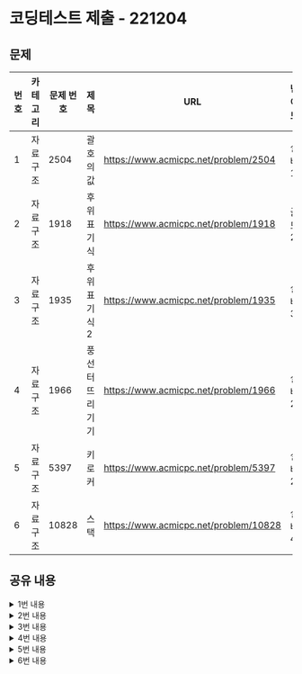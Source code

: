 # 코딩테스트 제출 - 221204 

## 문제

|번호|카테고리|문제 번호|제목|URL|난이도|
|---|---|---|---|---|---|
|1|자료구조|2504|괄호의 값|https://www.acmicpc.net/problem/2504|실버1|
|2|자료구조|1918|후위 표기식|https://www.acmicpc.net/problem/1918|골드2|
|3|자료구조|1935|후위 표기식2|https://www.acmicpc.net/problem/1935|실버3|
|4|자료구조|1966|풍선 터뜨리기기|https://www.acmicpc.net/problem/1966|실버2|
|5|자료구조|5397|키로커|https://www.acmicpc.net/problem/5397|실버2|
|6|자료구조|10828|스택|https://www.acmicpc.net/problem/10828|실버4|



## 공유 내용
  
<details>
<summary>1번 내용</summary>
<div markdown="1">

  ```python
  #코드 공유
  import sys
  
  def input():
    return sys.stdin.readline().rstrip()
  
  s = input()
stack = []

for ch in s:
    if ch == '(':
        stack.append('(')
    elif ch == '[':
        stack.append('[')
    elif ch == ')':
        if stack and stack[-1] == '(':
            stack.pop(-1)
        else:
            print(0)
            exit(0)
    else:
        if stack and stack[-1] == '[':
            stack.pop(-1)
        else:
            print(0)
            exit(0)

if stack: # 스택에 문자가 남아있는 경우
    print(0)
    exit(0)

def compress():
    while len(stack) > 1:
        a, integer1 = stack[-1]
        b, integer2 = stack[-2]
        
        if a or b: # a,b 중 하나가 None이 아니면
            break
            
        stack.pop()
        stack.pop()
        stack.append((None, integer1 + integer2))

for ch in s:
    if ch == '(':
        stack.append(('(', 2))
    elif ch == '[':
        stack.append(('[', 3))
    elif ch == ')' or ch == ']':
        last1, last2 = stack.pop()
        
        if last1 != None:
            stack.append((None, last2))
        else:
            a, b = stack.pop()
            stack.append((None, last2 * b))
            
        compress()

print(stack[-1][1])


  ```
* 관련 내용 링크(블로그 등)

  * 해당 문제는 풀이 링크를 참고하여 공부를 목적으로 풀었다
 https://github.com/tony9402/baekjoon/blob/main/solution/data_structure/2504/main.py

</div>
</details>


<details>
<summary>2번 내용</summary>
<div markdown="1">

  ```python
  #코드 공유
  import sys
  
  def input():
    return sys.stdin.readline().rstrip()
  
  s = input()
stack = []

for ch in s:
    if ch == '*' or ch == '/':
        stack.append(ch)
        
    elif ch == '+' or ch == '-':
        while stack and stack[-1] != '(':
            print(stack.pop(), end = "")
        stack.append(ch)
        
    elif ch == '(':
        stack.append(ch)
        
    elif ch == ')':
        while True:
            ch2 = stack.pop()
            if ch2 == '(':
                break
            print(ch2, end = "")        
    else:
        print(ch, end = "")

while stack:
    print(stack.pop(), end = "")


  ```
* 관련 내용 링크(블로그 등)
  
  * 

</div>
</details>

<details>
<summary>3번 내용</summary>
<div markdown="1">

  ```python
  #코드 공유
  import sys
  
def input():
    return sys.stdin.readline().rstrip()
  
  count = int(input())
s = input()
opper = "*/+-"

dic = {}
i = 0
for ch in s:
    if i == count:
        break
    
    if ch not in opper:
        dic[ch] = int(input())
        i += 1
                
stack = []
           
for ch in s:
    if ch not in opper:
        stack.append(dic[ch])   
        
    elif ch == '*':
        a = stack.pop()
        b = stack.pop()
        stack.append(a * b)
        
    elif ch == '/':
        a = stack.pop()
        b = stack.pop()
        stack.append(b / a)
        
    elif ch == '+':
        a = stack.pop()
        b = stack.pop()
        stack.append(a + b)
        
    elif ch == '-':
        a = stack.pop()
        b = stack.pop()
        stack.append(b - a)

print("%.2f" %stack.pop())


  ```
* 관련 내용 링크(블로그 등)

  * 

</div>
</details>


<details>
<summary>4번 내용</summary>
<div markdown="1">

  ```python
  #코드 공유
  import sys
  
def input():
    return sys.stdin.readline().rstrip()
  
  count = int(input())
numbers = input()

list = numbers.split()
idx = 0
idxs = [idx]

for i in range(count - 1):

    move = int(list[idx])
    idx += move
        
    while idx in idxs:
        if move > 0:
            idx += 1
            if idx > 4:
                idx = 0
        else:
            idx -= 1
            if idx < 0:
                idx = 4
    
    idxs.append(idx)

for i in idxs:
    print(i + 1, end = " ")


  ```
* 관련 내용 링크(블로그 등)

  *

</div>
</details>


<details>
<summary>5번 내용</summary>
<div markdown="1">

  ```python
  #코드 공유
  import sys
  
def input():
    return sys.stdin.readline().rstrip()
  
  s = input()
lst = []
idx = 0
not_password = '<>-'

for ch in s:
    if ch == '<':
        if idx != 0:
            idx -= 1
        
    elif ch == '>':
        if idx != len(lst):
            idx += 1
        
    elif ch == '-' and idx != 0:
        del lst[idx - 1]
        idx -= 1
        
    else:
        lst.insert(idx, ch)
        idx += 1
        
for l in lst:        
    print(l, end = "")


  ```
* 관련 내용 링크(블로그 등)

  *

</div>
</details>


<details>
<summary>6번 내용</summary>
<div markdown="1">

  ```python
  #코드 공유
  import re
  import sys
  
def input():
    return sys.stdin.readline().rstrip()

count = int(input())
stack = []
result = []

for i in range(count):
    s = input()
    if re.match('push.', s):
        num = re.sub('push ', '', s)
        stack.append(num)
        
    elif s in 'pop':
        if len(stack) != 0:
            result.append(stack.pop())
        else:
            result.append(-1)
            
    elif s in 'size':
        result.append(len(stack))
    
    elif s in 'empty':
        if len(stack) == 0:
            result.append(1)
        else:
            result.append(0)
    
    elif s in 'top':
        if len(stack) != 0:
            result.append(stack[-1])
        else:
            result.append(-1)  
        
for j in result:
    print(j)


  ```

</div>
</details>
